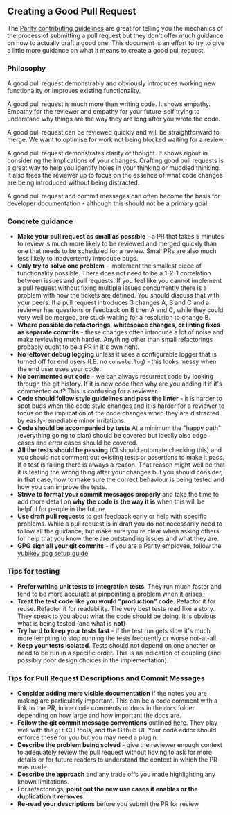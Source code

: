## Creating a Good Pull Request

The [Parity contributing guidelines](https://github.com/paritytech/substrate/blob/master/docs/CONTRIBUTING.adoc) are great for telling you the mechanics of the process of submitting a pull request but they don't offer much guidance on how to actually craft a good one.  This document is an effort to try to give a little more guidance on what it means to create a good pull request.

### Philosophy

A good pull request demonstrably and obviously introduces working new functionality or improves existing functionality.

A good pull request is much more than writing code.   It shows empathy.  Empathy for the reviewer and empathy for your future-self trying to understand why things are the way they are long after you wrote the code.

A good pull request can be reviewed quickly and will be straightforward to merge.  We want to optimise for work not being blocked waiting for a review.

A good pull request demonstrates clarity of thought.  It shows rigour in considering the implications of your changes.  Crafting good pull requests is a great way to help you identify holes in your thinking or muddled thinking.  It also frees the reviewer up to focus on the essence of what code changes are being introduced without being distracted.

A good pull request and commit messages can often become the basis for developer documentation - although this should not be a primary goal.

### Concrete guidance

* **Make your pull request as small as possible** - a PR that takes 5 minutes to review is much more likely to be reviewed and merged quickly than one that needs to be scheduled for a review.  Small PRs are also much less likely to inadvertently introduce bugs.
* **Only try to solve one problem** - implement the smallest piece of functionality possible.  There does not need to be a 1-2-1 correlation between issues and pull requests.  If you feel like you cannot implement a pull request without fixing multiple issues concurrently there is a problem with how the tickets are defined. You should discuss that with your peers. If a pull request introduces 3 changes A, B and C and a reviewer has questions or feedback on B then A and C, while they could very well be merged, are stuck waiting for a resolution to change B.
* **Where possible do refactorings, whitespace changes, or linting fixes as separate commits** - these changes often introduce a lot of noise and make reviewing much harder.  Anything other than small refactorings probably ought to be a PR in it's own right.
* **No leftover debug logging** unless it uses a configurable logger that is turned off for end users (I.E. no `console.log`) - this looks messy when the end user uses your code.
* **No commented out code** - we can always resurrect code by looking through the git history.  If it is new code then why are you adding it if it's commented out?  This is confusing for a reviewer.
* **Code should follow style guidelines and pass the linter** - it is harder to spot bugs when the code style changes and it is harder for a reviewer to focus on the implication of the code changes when they are distracted by easily-remediable minor irritations.
* **Code should be accompanied by tests**  At a minimum the "happy path" (everything going to plan) should be covered but ideally also edge cases and error cases should be covered.
* **All the tests should be passing** (CI should automate checking this) and you should not comment out existing tests or assertions to make it pass.  If a test is failing there is always a reason. That reason might well be that it is testing the wrong thing after your changes but you should consider, in that case, how to make sure the correct behaviour is being tested and how you can improve the tests.
* **Strive to format your commit messages properly** and take the time to add more detail on **why the code is the way it is** when this will be helpful for people in the future.
* **Use draft pull requests** to get feedback early or help with specific problems.  While a pull request is in draft you do not necessarily need to follow all the guidance, but make sure you're clear when asking others for help that you know there are outstanding issues and what they are.
* **GPG sign all your git commits** - if you are a Parity employee, follow the [yubikey gpg setup guide](https://www.notion.so/paritytechnologies/Yubikey-Guide-787b2f4e340a40369bbf3159fa3643de)

### Tips for testing

* **Prefer writing unit tests to integration tests**.  They run much faster and tend to be more accurate at pinpointing a problem when it arises
* **Treat the test code like you would "production" code**.  Refactor it for reuse.  Refactor it for readability.  The very best tests read like a story.  They speak to you about what the code should be doing. It is obvious what is being tested (and what is **not**)
* **Try hard to keep your tests fast** - if the test run gets slow it's much more tempting to stop running the tests frequently or worse not-at-all.
* **Keep your tests isolated**.  Tests should not depend on one another or need to be run in a specific order.  This is an indication of coupling (and possibly poor design choices in the implementation).

### Tips for Pull Request Descriptions and Commit Messages

* **Consider adding more visible documentation** if the notes you are making are particularly important.  This can be a code comment with a link to the PR, inline code comments or docs in the `docs` folder depending on how large and how important the docs are.
* **Follow the git commit message conventions** outlined [here](https://chris.beams.io/posts/git-commit/). They play well with the `git` CLI tools, and the Github UI. Your code editor should enforce these for you but you may need a plugin.
* **Describe the problem being solved** - give the reviewer enough context to adequately review the pull request without having to ask for more details or for future readers to understand the context in which the PR was made.
* **Describe the approach** and any trade offs you made highlighting any known limitations.
* For refactorings, **point out the new use cases it enables or the duplication it removes**.
* **Re-read your descriptions** before you submit the PR for review.
